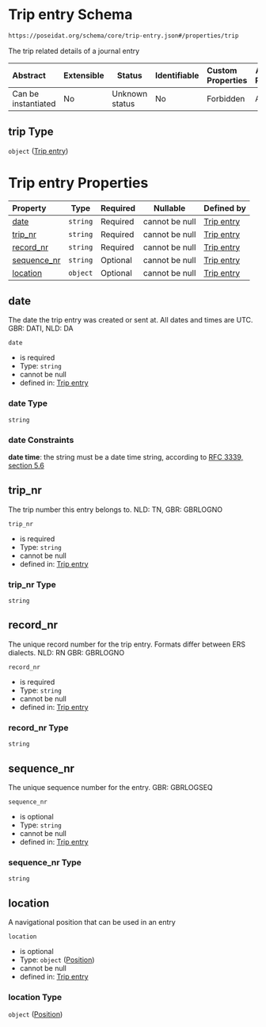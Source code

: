 # Trip entry Schema

```txt
https://poseidat.org/schema/core/trip-entry.json#/properties/trip
```

The trip related details of a journal entry


| Abstract            | Extensible | Status         | Identifiable | Custom Properties | Additional Properties | Access Restrictions | Defined In                                                          |
| :------------------ | ---------- | -------------- | ------------ | :---------------- | --------------------- | ------------------- | ------------------------------------------------------------------- |
| Can be instantiated | No         | Unknown status | No           | Forbidden         | Allowed               | none                | [arrival.json\*](schemas/entry/arrival.json "open original schema") |

## trip Type

`object` ([Trip entry](arrival-properties-trip-entry.md))

# Trip entry Properties

| Property                    | Type     | Required | Nullable       | Defined by                                                                                                                         |
| :-------------------------- | -------- | -------- | -------------- | :--------------------------------------------------------------------------------------------------------------------------------- |
| [date](#date)               | `string` | Required | cannot be null | [Trip entry](trip-entry-properties-date.md "https&#x3A;//poseidat.org/schema/core/trip-entry.json#/properties/date")               |
| [trip_nr](#trip_nr)         | `string` | Required | cannot be null | [Trip entry](trip-entry-properties-trip_nr.md "https&#x3A;//poseidat.org/schema/core/trip-entry.json#/properties/trip_nr")         |
| [record_nr](#record_nr)     | `string` | Required | cannot be null | [Trip entry](trip-entry-properties-record_nr.md "https&#x3A;//poseidat.org/schema/core/trip-entry.json#/properties/record_nr")     |
| [sequence_nr](#sequence_nr) | `string` | Optional | cannot be null | [Trip entry](trip-entry-properties-sequence_nr.md "https&#x3A;//poseidat.org/schema/core/trip-entry.json#/properties/sequence_nr") |
| [location](#location)       | `object` | Optional | cannot be null | [Trip entry](trip-entry-properties-position.md "https&#x3A;//poseidat.org/schema/core/position.json#/properties/location")         |

## date

The date the trip entry was created or sent at. All dates and times are UTC. GBR: DATI, NLD: DA


`date`

-   is required
-   Type: `string`
-   cannot be null
-   defined in: [Trip entry](trip-entry-properties-date.md "https&#x3A;//poseidat.org/schema/core/trip-entry.json#/properties/date")

### date Type

`string`

### date Constraints

**date time**: the string must be a date time string, according to [RFC 3339, section 5.6](https://tools.ietf.org/html/rfc3339 "check the specification")

## trip_nr

The trip number this entry belongs to. NLD: TN, GBR: GBRLOGNO


`trip_nr`

-   is required
-   Type: `string`
-   cannot be null
-   defined in: [Trip entry](trip-entry-properties-trip_nr.md "https&#x3A;//poseidat.org/schema/core/trip-entry.json#/properties/trip_nr")

### trip_nr Type

`string`

## record_nr

The unique record number for the trip entry. Formats differ between ERS dialects. NLD: RN GBR: GBRLOGNO


`record_nr`

-   is required
-   Type: `string`
-   cannot be null
-   defined in: [Trip entry](trip-entry-properties-record_nr.md "https&#x3A;//poseidat.org/schema/core/trip-entry.json#/properties/record_nr")

### record_nr Type

`string`

## sequence_nr

The unique sequence number for the  entry. GBR: GBRLOGSEQ


`sequence_nr`

-   is optional
-   Type: `string`
-   cannot be null
-   defined in: [Trip entry](trip-entry-properties-sequence_nr.md "https&#x3A;//poseidat.org/schema/core/trip-entry.json#/properties/sequence_nr")

### sequence_nr Type

`string`

## location

A navigational position that can be used in an entry


`location`

-   is optional
-   Type: `object` ([Position](trip-entry-properties-position.md))
-   cannot be null
-   defined in: [Trip entry](trip-entry-properties-position.md "https&#x3A;//poseidat.org/schema/core/position.json#/properties/location")

### location Type

`object` ([Position](trip-entry-properties-position.md))
